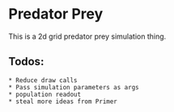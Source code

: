 # Predator Prey

This is a 2d grid predator prey simulation thing.

## Todos:
    * Reduce draw calls
    * Pass simulation parameters as args
    * population readout
    * steal more ideas from Primer